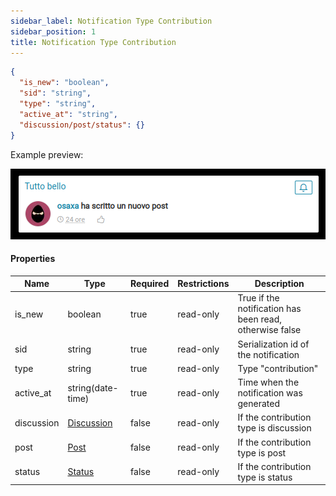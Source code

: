 ```yaml
---
sidebar_label: Notification Type Contribution
sidebar_position: 1
title: Notification Type Contribution
---
```


```json
{
  "is_new": "boolean",
  "sid": "string",
  "type": "string",
  "active_at": "string",
  "discussion/post/status": {}
}
```

Example preview:

![Notification](/img/notification_types/contribution.png)

#### Properties

|Name|Type|Required|Restrictions|Description|
|---|---|---|---|---|
|is_new|boolean|true|read-only|True if the notification has been read, otherwise false|
|sid|string|true|read-only|Serialization id of the notification|
|type|string|true|read-only|Type "contribution"|
|active_at|string(date-time)|true|read-only|Time when the notification was generated|
|discussion|[Discussion](/docs/apireference/v2/schemas/discussion)|false|read-only|If the contribution type is discussion|
|post|[Post](/docs/apireference/v2/schemas/post)|false|read-only|If the contribution type is post|
|status|[Status](/docs/apireference/v2/schemas/status)|false|read-only|If the contribution type is status|

